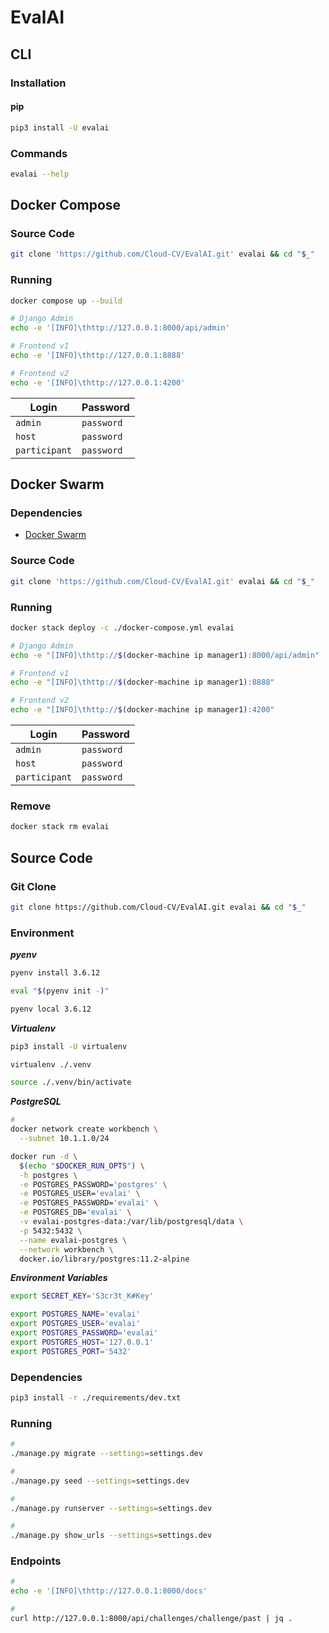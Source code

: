 # EvalAI

## CLI

### Installation

#### pip

```sh
pip3 install -U evalai
```

### Commands

```sh
evalai --help
```

## Docker Compose

### Source Code

```sh
git clone 'https://github.com/Cloud-CV/EvalAI.git' evalai && cd "$_"
```

### Running

```sh
docker compose up --build
```

```sh
# Django Admin
echo -e '[INFO]\thttp://127.0.0.1:8000/api/admin'

# Frontend v1
echo -e '[INFO]\thttp://127.0.0.1:8888'

# Frontend v2
echo -e '[INFO]\thttp://127.0.0.1:4200'
```

| Login         | Password   |
| ------------- | ---------- |
| `admin`       | `password` |
| `host`        | `password` |
| `participant` | `password` |

## Docker Swarm

### Dependencies

- [Docker Swarm](/docker-swarm.md#cluster-provision)

### Source Code

```sh
git clone 'https://github.com/Cloud-CV/EvalAI.git' evalai && cd "$_"
```

### Running

```sh
docker stack deploy -c ./docker-compose.yml evalai
```

```sh
# Django Admin
echo -e "[INFO]\thttp://$(docker-machine ip manager1):8000/api/admin"

# Frontend v1
echo -e "[INFO]\thttp://$(docker-machine ip manager1):8888"

# Frontend v2
echo -e "[INFO]\thttp://$(docker-machine ip manager1):4200"
```

| Login         | Password   |
| ------------- | ---------- |
| `admin`       | `password` |
| `host`        | `password` |
| `participant` | `password` |

### Remove

```sh
docker stack rm evalai
```

## Source Code

### Git Clone

```sh
git clone https://github.com/Cloud-CV/EvalAI.git evalai && cd "$_"
```

### Environment

**_pyenv_**

```sh
pyenv install 3.6.12

eval "$(pyenv init -)"

pyenv local 3.6.12
```

**_Virtualenv_**

```sh
pip3 install -U virtualenv

virtualenv ./.venv

source ./.venv/bin/activate
```

**_PostgreSQL_**

```sh
#
docker network create workbench \
  --subnet 10.1.1.0/24

docker run -d \
  $(echo "$DOCKER_RUN_OPTS") \
  -h postgres \
  -e POSTGRES_PASSWORD='postgres' \
  -e POSTGRES_USER='evalai' \
  -e POSTGRES_PASSWORD='evalai' \
  -e POSTGRES_DB='evalai' \
  -v evalai-postgres-data:/var/lib/postgresql/data \
  -p 5432:5432 \
  --name evalai-postgres \
  --network workbench \
  docker.io/library/postgres:11.2-alpine
```

**_Environment Variables_**

```sh
export SECRET_KEY='S3cr3t_K#Key'

export POSTGRES_NAME='evalai'
export POSTGRES_USER='evalai'
export POSTGRES_PASSWORD='evalai'
export POSTGRES_HOST='127.0.0.1'
export POSTGRES_PORT='5432'
```

### Dependencies

```sh
pip3 install -r ./requirements/dev.txt
```

### Running

```sh
#
./manage.py migrate --settings=settings.dev

#
./manage.py seed --settings=settings.dev

#
./manage.py runserver --settings=settings.dev

#
./manage.py show_urls --settings=settings.dev
```

### Endpoints

```sh
#
echo -e '[INFO]\thttp://127.0.0.1:8000/docs'

#
curl http://127.0.0.1:8000/api/challenges/challenge/past | jq .
```
